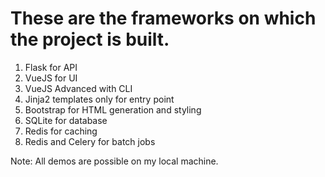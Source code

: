 # These are the frameworks on which the project is built.

1. Flask for API
2. VueJS for UI
3. VueJS Advanced with CLI 
4. Jinja2 templates only for entry point 
5. Bootstrap for HTML generation and styling
6. SQLite for database
7. Redis for caching
8. Redis and Celery for batch jobs

Note: All demos are possible on my local machine.


